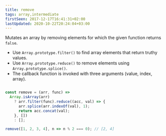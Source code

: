```yaml
---
title: remove
tags: array,intermediate
firstSeen: 2017-12-17T16:41:31+02:00
lastUpdated: 2020-10-22T20:24:04+03:00
---
```


Mutates an array by removing elements for which the given function returns `false`.

- Use `Array.prototype.filter()` to find array elements that return truthy values.
- Use `Array.prototype.reduce()` to remove elements using `Array.prototype.splice()`.
- The callback function is invoked with three arguments (value, index, array).

```js

const remove = (arr, func) =>
  Array.isArray(arr)
    ? arr.filter(func).reduce((acc, val) => {
      arr.splice(arr.indexOf(val), 1);
      return acc.concat(val);
    }, [])
    : [];
```

```js
remove([1, 2, 3, 4], n => n % 2 === 0); // [2, 4]
```
